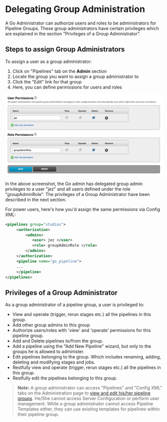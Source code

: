 # Delegating Group Administration

A Go Administrator can authorize users and roles to be administrators for Pipeline Groups. These group administrators have certain privileges which are explained in the section "Privileges of a Group Administrator".

## Steps to assign Group Administrators

To assign a user as a group administrator:

1.  Click on "Pipelines" tab on the **Admin** section
2.  Locate the group you want to assign a group administrator to
3.  Click the "Edit" link for that group
4.  Here, you can define permissions for users and roles

![](../resources/images/group_admin_permissions.png)

In the above screenshot, the Go admin has delegated group admin privileges to a user "jez" and all users defined under the role "groupAdminRole". The privileges of a Group Administrator have been described in the next section.

For power users, here's how you'd assign the same permissions via Config XML:

```xml
<pipelines group="studios">
     <authorization> 
         <admins> 
            <user> jez </user> 
            <role> groupAdminRole </role> 
         </admins>
     </authorization>
     <pipeline name="go_pipeline">
     ...
     </pipeline>
</pipelines>

```

## Privileges of a Group Administrator

As a group administrator of a pipeline group, a user is privileged to:

-   View and operate (trigger, rerun stages etc.) all the pipelines in this group.
-   Add other group admins to this group
-   Authorize users/roles with 'view' and 'operate' permissions for this pipeline group.
-   Add and Delete pipelines to/from the group.
-   Add a pipeline using the "Add New Pipeline" wizard, but only to the groups he is allowed to administer.
-   Edit pipelines belonging to the group. Which includes renaming, adding, deleting and modifying stages and jobs.
-   Restfully view and operate (trigger, rerun stages etc.) all the pipelines in this group.
-   Restfully edit the pipelines belonging to this group.

> **Note:** A group administrator can access "Pipelines" and "Config XML" tabs on the Administration page to [view and edit his/her pipeline groups](pipeline_group_admin_config.md). He/She cannot access Server Configuration or perform user management. While a group administrator cannot access Pipeline Templates either, they can use existing templates for pipelines within their pipeline group.

